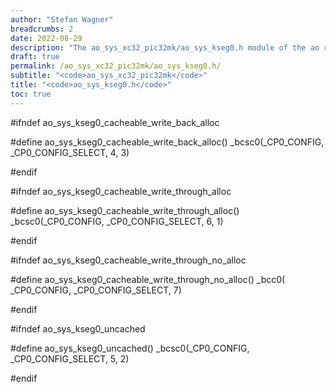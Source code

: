 ```yaml
---
author: "Stefan Wagner"
breadcrumbs: 2
date: 2022-08-29
description: "The ao_sys_xc32_pic32mk/ao_sys_kseg0.h module of the ao real-time operating system."
draft: true
permalink: /ao_sys_xc32_pic32mk/ao_sys_kseg0.h/ 
subtitle: "<code>ao_sys_xc32_pic32mk</code>"
title: "<code>ao_sys_kseg0.h</code>"
toc: true
---
```


#ifndef ao_sys_kseg0_cacheable_write_back_alloc

#define ao_sys_kseg0_cacheable_write_back_alloc()           _bcsc0(_CP0_CONFIG, _CP0_CONFIG_SELECT, 4, 3)

#endif

#ifndef ao_sys_kseg0_cacheable_write_through_alloc

#define ao_sys_kseg0_cacheable_write_through_alloc()        _bcsc0(_CP0_CONFIG, _CP0_CONFIG_SELECT, 6, 1)

#endif

#ifndef ao_sys_kseg0_cacheable_write_through_no_alloc

#define ao_sys_kseg0_cacheable_write_through_no_alloc()     _bcc0( _CP0_CONFIG, _CP0_CONFIG_SELECT, 7)

#endif

#ifndef ao_sys_kseg0_uncached

#define ao_sys_kseg0_uncached()                             _bcsc0(_CP0_CONFIG, _CP0_CONFIG_SELECT, 5, 2)

#endif

